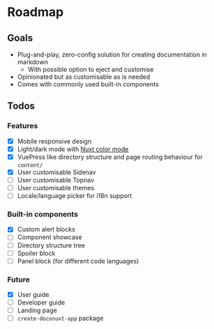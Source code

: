 # Roadmap

## Goals

- Plug-and-play, zero-config solution for creating documentation in markdown
  - With possible option to eject and customise
- Opinionated but as customisable as is needed
- Comes with commonly used built-in components

## Todos

### Features

- [x] Mobile responsive design
- [x] Light/dark mode with [Nuxt color mode](https://nuxtjs.org/blog/going-dark-with-nuxtjs-color-mode/)
- [x] VuePress like directory structure and page routing behaviour for `content/`
- [x] User customisable Sidenav
- [ ] User customisable Topnav
- [ ] User customisable themes
- [ ] Locale/language picker for i18n support

### Built-in components

- [x] Custom alert blocks
- [ ] Component showcase
- [ ] Directory structure tree
- [ ] Spoiler block
- [ ] Panel block (for different code languages)

### Future

- [x] User guide
- [ ] Developer guide
- [ ] Landing page
- [ ] `create-doconuxt-app` package
